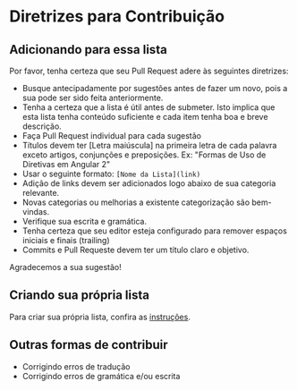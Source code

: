 # Diretrizes para Contribuição

## Adicionando para essa lista

Por favor, tenha certeza que seu Pull Request adere às seguintes diretrizes:


- Busque antecipadamente por sugestões antes de fazer um novo, pois a sua pode ser sido feita anteriormente.
- Tenha a certeza que a lista é útil antes de submeter. Isto implica que esta lista tenha conteúdo suficiente e cada item tenha boa e breve descrição.
- Faça Pull Request individual para cada sugestão
- Títulos devem ter [Letra maiúscula] na primeira letra de cada palavra exceto artigos, conjunções e preposições. Ex: "Formas de Uso de Diretivas em Angular 2"
- Usar o seguinte formato: `[Nome da Lista](link)`
- Adição de links devem ser adicionados logo abaixo de sua categoria relevante.
- Novas categorias ou melhorias a existente categorização são bem-vindas.
- Verifique sua escrita e gramática.
- Tenha certeza que seu editor esteja configurado para remover espaços iniciais e finais (trailing)
- Commits e Pull Requeste devem ter um título claro e objetivo.

Agradecemos a sua sugestão!

## Criando sua própria lista

Para criar sua própria lista, confira as [instruções](create-list.md).

## Outras formas de contribuir

- Corrigindo erros de tradução
- Corrigindo erros de gramática e/ou escrita
